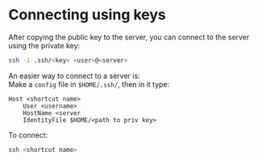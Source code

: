 # Connecting using keys

After copying the public key to the server, you can connect to the server using the private key:

```bash
ssh -i .ssh/<key> <user>@<server>
```

An easier way to connect to a server is:  
Make a `config` file in `$HOME/.ssh/`, then in it type:
```
Host <shortcut name>
    User <username>
    HostName <server
    IdentityFile $HOME/<path to priv key>
```

To connect:
```bash
ssh <shortcut name>
```

